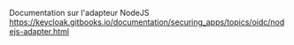 
Documentation sur l'adapteur NodeJS 
    https://keycloak.gitbooks.io/documentation/securing_apps/topics/oidc/nodejs-adapter.html
